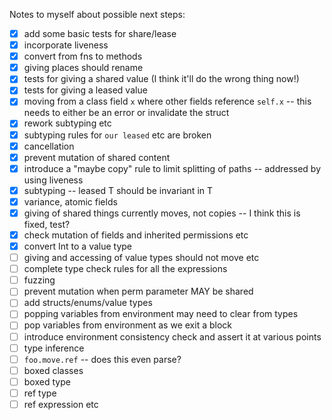 Notes to myself about possible next steps:

- [x] add some basic tests for share/lease
- [x] incorporate liveness
- [x] convert from fns to methods
- [x] giving places should rename
- [x] tests for giving a shared value (I think it'll do the wrong thing now!)
- [x] tests for giving a leased value
- [x] moving from a class field `x` where other fields reference `self.x` -- this needs to either be an error or invalidate the struct
- [x] rework subtyping etc
- [x] subtyping rules for `our leased` etc are broken
- [x] cancellation
- [x] prevent mutation of shared content
- [x] introduce a "maybe copy" rule to limit splitting of paths -- addressed by using liveness
- [x] subtyping -- leased T should be invariant in T
- [x] variance, atomic fields
- [x] giving of shared things currently moves, not copies -- I think this is fixed, test?
- [x] check mutation of fields and inherited permissions etc
- [x] convert Int to a value type
- [ ] giving and accessing of value types should not move etc
- [ ] complete type check rules for all the expressions
- [ ] fuzzing
- [ ] prevent mutation when perm parameter MAY be shared
- [ ] add structs/enums/value types
- [ ] popping variables from environment may need to clear from types
- [ ] pop variables from environment as we exit a block
- [ ] introduce environment consistency check and assert it at various points
- [ ] type inference
- [ ] `foo.move.ref` -- does this even parse?
- [ ] boxed classes
- [ ] boxed type
- [ ] ref type
- [ ] ref expression etc
